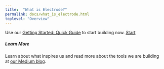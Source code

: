 ```yaml
---
title:  "What is Electrode?"
permalink: docs/what_is_electrode.html
toplevel: "Overview"
---
```


<p class="why-electrode-text">
  Use our <a href="#">Getting Started: Quick Guide</a> to start building now.
    <a href="#" class="btn-floating btn-large getting-started doc-link">Start</a>
</p>


<h5>Learn More</h5>

<p class="why-electrode-text">
  Learn about what inspires us and read more about the tools we are building at <a href="https://medium.com/tag/electrode" target="_blank">our Medium blog</a>.
</p>